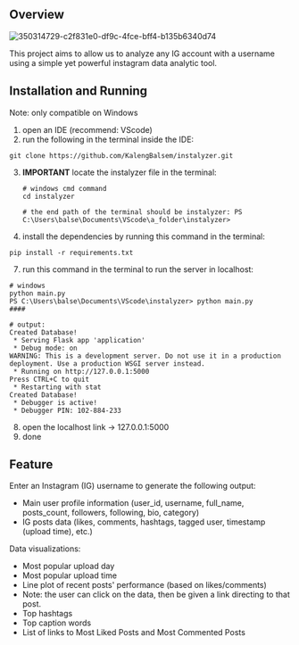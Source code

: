 ## Overview
![350314729-c2f831e0-df9c-4fce-bff4-b135b6340d74](https://github.com/user-attachments/assets/762ff210-b110-4232-987d-08892b4f48e7)

This project aims to allow us to analyze any IG account with a username using a simple yet powerful instagram data analytic tool.

## Installation and Running
Note: only compatible on Windows
1. open an IDE (recommend: VScode)
2. run the following in the terminal inside the IDE:
```
git clone https://github.com/KalengBalsem/instalyzer.git
```
3. **IMPORTANT** locate the instalyzer file in the terminal:
   ```
   # windows cmd command
   cd instalyzer

   # the end path of the terminal should be instalyzer: PS C:\Users\balse\Documents\VScode\a_folder\instalyzer> 
   ```
6. install the dependencies by running this command in the terminal:
```
pip install -r requirements.txt
```
7. run this command in the terminal to run the server in localhost:
```
# windows
python main.py
PS C:\Users\balse\Documents\VScode\instalyzer> python main.py
####

# output:
Created Database!
 * Serving Flask app 'application'
 * Debug mode: on
WARNING: This is a development server. Do not use it in a production deployment. Use a production WSGI server instead.
 * Running on http://127.0.0.1:5000
Press CTRL+C to quit
 * Restarting with stat
Created Database!
 * Debugger is active!
 * Debugger PIN: 102-884-233
```
8. open the localhost link -> 127.0.0.1:5000
9. done

## Feature
Enter an Instagram (IG) username to generate the following output:
- Main user profile information (user_id, username, full_name, posts_count, followers, following, bio, category)
- IG posts data (likes, comments, hashtags, tagged user, timestamp (upload time), etc.)

Data visualizations:
- Most popular upload day
- Most popular upload time
- Line plot of recent posts' performance (based on likes/comments)
- Note: the user can click on the data, then be given a link directing to that post.
- Top hashtags
- Top caption words
- List of links to Most Liked Posts and Most Commented Posts
